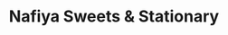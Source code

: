 ---
title: "Nafiya Sweets & Stationary"
url: /mukkam/nafiya-sweets-und-stationary/
shop: Supermarkt
---